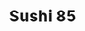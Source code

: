 ---
layout: place
title: "Sushi 85"
permalink: /california/mountain-view/sushi-85.html
stateAbbr: CA
stateName: California
cityName: Mountain View
seo:
  name: "Sushi 85"
  type: Restaurant
  links: null
description: "Casual Japanese restaurant with ramen noodles & maki rolls, plus an all-you-can-eat sushi option. Sushi 85 serves delicious sushi in Mountain View, California. Try fresh Japanese dishes for a great dining experience. Available for takeout, delivery, lunch, and dinner."
place_id: ChIJQSVQrde2j4ARUaikVDolfFs
photos:
  - name: >-
      places/ChIJQSVQrde2j4ARUaikVDolfFs/photos/AeeoHcKK350qknNq9Stf5Oqgh1Sb_9pmPMUB6wEUvfISZ_lSjA6nT_6Db8FtfeqYYBprMtdMmGuZk3eKzXg8_-huYI-DgthLtcTEnr5MQHT8qYCeUd4vwJhyctrUBS5EsKRVf3DNfZ0vZm27CGNLOY9inC4sARCkK7E0ihrxFiknEQTJiiCYH4WKmen6bUUGRhUWhc3-Ac412Gq7lGAFeeaccrojjWKamoDYHxOeu8k1uIey43fZARU5sMybF2S6RAqOVRr-IN5xmoLp0epDIpnhfu4KZ3QdltIxEhdRJjTfLFpLBWkWiLGNgNla8FdeyZPu1v8MWoDgRZP9_2wnU-QYIf5pdsVmBbcR-jOs-sbo3GfUaThRKYDmlX4C9YVKLymP4_TmCbAQNeGwxIA-gVCBEgpd_S2nOoYqM02J16duIhOZjFA
    widthPx: 4080
    heightPx: 3072
    authorAttributions:
      - displayName: Roland Dreier
        uri: https://maps.google.com/maps/contrib/115480450168703320714
        photoUri: >-
          https://lh3.googleusercontent.com/a-/ALV-UjW5EzBKzQMxIB6YiHYANvzE-unxOnRe7jNv5MXgIBGlca0v_uCgwQ=s100-p-k-no-mo
    flagContentUri: >-
      https://www.google.com/local/imagery/report/?cb_client=maps_api_places.places_api&image_key=!1e10!2sCIHM0ogKEICAgIDm0qD8mgE&hl=en-US
    googleMapsUri: >-
      https://www.google.com/maps/place//data=!3m4!1e2!3m2!1sCIHM0ogKEICAgIDm0qD8mgE!2e10!4m2!3m1!1s0x808fb6d7ad502541:0x5b7c253a54a4a851
  - name: >-
      places/ChIJQSVQrde2j4ARUaikVDolfFs/photos/AeeoHcKjEIhnZ07DPkvjo09rGjS-umFr0I03gkEEJDC1C5AbI9X1xYzqz2gOfAkO06E2MwyXs_3whGelTfNsXqd7gbE3juy3YZcaLvCWiZTwrQZFogBD3RpM0IHGwvXJuJhYGYJ91Jeo2OEpXpu8nMg5OpRCJdu4Q4nxCSGEOSX4fAYou64AdY6YKbzRDv64Ow1_iPbi2KeyPbWCvaU3K0kpVnDaci06jPojfXnVMwXqFtCH9VmbimMqHp5zihxn7N5HVQ3J75BcWrzEebG-zOLRVBd3yKuFVIjeToogrHcBgwX16gHe9QkfdOYO3VkPO86VZ1P24o_OKv7qsZTl3pdm98z0BrOI2i5Zku92NbC_ZkBvD1Ct085e-vO3bdwF9GW3sj26OLxLVyIxkdowK7Di37s7x_99XxWbJA2xpgKt5fo
    widthPx: 4000
    heightPx: 1800
    authorAttributions:
      - displayName: flense j
        uri: https://maps.google.com/maps/contrib/105631944946963935438
        photoUri: >-
          https://lh3.googleusercontent.com/a-/ALV-UjX2CPtH_n-dMzgIpghCpSU5UlAgifcGayEHjpJAwZ2uRjvIKUIf=s100-p-k-no-mo
    flagContentUri: >-
      https://www.google.com/local/imagery/report/?cb_client=maps_api_places.places_api&image_key=!1e10!2sCIHM0ogKEICAgICGpo39QA&hl=en-US
    googleMapsUri: >-
      https://www.google.com/maps/place//data=!3m4!1e2!3m2!1sCIHM0ogKEICAgICGpo39QA!2e10!4m2!3m1!1s0x808fb6d7ad502541:0x5b7c253a54a4a851
  - name: >-
      places/ChIJQSVQrde2j4ARUaikVDolfFs/photos/AeeoHcIO_UMybzDGX0Pxbd-eOQ2GNT8phegZTxf4kATvBVZJRgtNvFbSz5ICNKw9i4SzYuGP8K-BpOov8LL1aO40L-XfX2dE8VJ2WdHdu3zKr3cbJMn18-SWoM3vZYiiH2Xu3cTwLxEItdccFo68ZPLstnYHenTH77dfM83-5WMn63v3uP3iguSRVnfTVrobI0cygUnLXme9jmlDC61mcw0agAPHdhnd_B_EnFnlRLYt7MI_hQDAxz4vzSqysGBVCT5-0tUOUtAVvTw9pBs2I8mjR3OYCNYjHHLk65lBgeURtKke1AZuPNoVluY-x3BVM2IAkcx_7l6PXLwWS4wRw3QSakC75tTkdpW6X5sRX2Dro-Xx4J0EwjnhY0dBt9eO3v6tkwUeequ02-ZLJAcG0IBrn8rHD8eKy8Oj_D0_Se8F34G59Q
    widthPx: 4032
    heightPx: 3024
    authorAttributions:
      - displayName: Sina -
        uri: https://maps.google.com/maps/contrib/114113846346233982075
        photoUri: >-
          https://lh3.googleusercontent.com/a/ACg8ocIWKUXUdP3IZt4AYwmeaICqItk8DqSotRAsTnRKjTtY_6ZDSQ=s100-p-k-no-mo
    flagContentUri: >-
      https://www.google.com/local/imagery/report/?cb_client=maps_api_places.places_api&image_key=!1e10!2sCIHM0ogKEICAgMCwypqbHg&hl=en-US
    googleMapsUri: >-
      https://www.google.com/maps/place//data=!3m4!1e2!3m2!1sCIHM0ogKEICAgMCwypqbHg!2e10!4m2!3m1!1s0x808fb6d7ad502541:0x5b7c253a54a4a851
  - name: >-
      places/ChIJQSVQrde2j4ARUaikVDolfFs/photos/AeeoHcJrYQW7NZFFoBR9kPopjx7dxx-UIOLQDn3uB_oP9GSC6VkPlp-E0wEDibf3LeiZrf6S4pIL9efFfscwLSsLb1Gd_bTWDrvFGopF0T_GUDgY39ogcd30WsuhrllgD1sUHJN5Eo6bJHPG4ndk9zvOWiZ4QcapzcC2-TyHkT7XA-uRdJrEjZc6mKgsR3lZ8Tl5v5dSu1TJhaD2t3n7r_Ww_uuBH_bgUw_0xXIShEbgc0_7NqEyAnkbqgyzJQFh1CT8ZEp6rTeIH1EmXNVWe99aCttZou_bErWdAje3s9UOKuXzO5sUOxYB9BQKFIIUYY4yMfDyIwO9YRDchO2zTrVOzLkgc-mgHKijGBbT9mXBbIu4yUgXVcwBLNjKLL1um8gRoAJ4_2Sd5OXSkXSWSn7MurW0Ec_W0Rf4k0gzkK0uORE
    widthPx: 4000
    heightPx: 3000
    authorAttributions:
      - displayName: Chelle T
        uri: https://maps.google.com/maps/contrib/100922355045238749490
        photoUri: >-
          https://lh3.googleusercontent.com/a/ACg8ocL0LuLN8VRmekfud1uEfA_JB2c4M2_cRH2tgN11CG0ilLnUlQ=s100-p-k-no-mo
    flagContentUri: >-
      https://www.google.com/local/imagery/report/?cb_client=maps_api_places.places_api&image_key=!1e10!2sCIHM0ogKEICAgICR_KL4aA&hl=en-US
    googleMapsUri: >-
      https://www.google.com/maps/place//data=!3m4!1e2!3m2!1sCIHM0ogKEICAgICR_KL4aA!2e10!4m2!3m1!1s0x808fb6d7ad502541:0x5b7c253a54a4a851
  - name: >-
      places/ChIJQSVQrde2j4ARUaikVDolfFs/photos/AeeoHcL6MxAjl97C2zYhWdP2f-0amcXfvqDRIM2gJ1vn_DUhn3E9PQ2-wCJThg6cuXc0TAQuHVwqPzupv4PMZOaNe1DimVC0V-p1ggo_JS4M7L3K_QTBShTj4e3O3T1gOFdaOfo74JNI8tGb2X8kdYl0ZY2k4iOn4KpFl3EzwkLI_TZ1qdD_nrkaqcvyqoBA73ZIDmGWN9yA87okK0nCioqAkCKFy9AvgxWuaPEZIzfL4af3dHIywicSpANhb52aVzNoEIo5xYBIyqAztX8HUvrYqph1IgLVZ-EqmdzIJz-_Ls8j1jvO-cEZMF-7UfsRGBz2Z24omi9k06C216yQoi9tq5x5royYzU8IxhKUYDHAEn-oq4j2oksI_K4qBuZxBONOp9xMwFbq51u7WPnabZq5oD-jgYY4E8oZxcrmTyAT5nlSDtQ
    widthPx: 3000
    heightPx: 4000
    authorAttributions:
      - displayName: Steve Hess
        uri: https://maps.google.com/maps/contrib/117496360322949802762
        photoUri: >-
          https://lh3.googleusercontent.com/a/ACg8ocLDLYDFx8gfGHBBWpmjxob-ABCR6VMMGQYoVUc8oips2pX5_Q=s100-p-k-no-mo
    flagContentUri: >-
      https://www.google.com/local/imagery/report/?cb_client=maps_api_places.places_api&image_key=!1e10!2sCIHM0ogKEICAgICXz8qy2QE&hl=en-US
    googleMapsUri: >-
      https://www.google.com/maps/place//data=!3m4!1e2!3m2!1sCIHM0ogKEICAgICXz8qy2QE!2e10!4m2!3m1!1s0x808fb6d7ad502541:0x5b7c253a54a4a851
  - name: >-
      places/ChIJQSVQrde2j4ARUaikVDolfFs/photos/AeeoHcKlABkJW_zSgB6RGIaYIfFOyXj5ioSK9EpEgmCZAX-yiTKGli53wmGuCLkqLqV4lTp90YOSys0qxuXvvh0VXTJKT8IVqriL9nHDKEoNwIQyeLpWxY4KzwC8PHoaE5r44NGcd3-P-TOX2wkXngB6FwM7xXa9dAa0Qu1YmVsp4IStO2XzLNkIBdr1d2kV1TOqU1tbmnqTSZY84ipsD0J4NI9mtjmqle5waTKMS9TNaF9NLgVik7nz3_CgYGEdBMn6d5ob2W8JxMWaXjPsZSYm5mzuo7NcrVxNQFiwa4379JaC600l1RW3BcKbrqGiHTowV7c0N9KcNYgERL_Ocsf8E3o6uLuUZDD6e7qQQOZdC0TU6RppAC8NVUK6LgGbFG8FdwN18-rqdFULIxMawPpEQFASD-V-yhbldNWoxOCIf21TIA
    widthPx: 3024
    heightPx: 4032
    authorAttributions:
      - displayName: Merry Yen
        uri: https://maps.google.com/maps/contrib/110889359600338463075
        photoUri: >-
          https://lh3.googleusercontent.com/a-/ALV-UjVGfV-poIAYU4qXipr64vGmnKiwupHSUv8wAFb2sd-DpPGmqy19BA=s100-p-k-no-mo
    flagContentUri: >-
      https://www.google.com/local/imagery/report/?cb_client=maps_api_places.places_api&image_key=!1e10!2sCIHM0ogKEICAgIDx1Zn-cg&hl=en-US
    googleMapsUri: >-
      https://www.google.com/maps/place//data=!3m4!1e2!3m2!1sCIHM0ogKEICAgIDx1Zn-cg!2e10!4m2!3m1!1s0x808fb6d7ad502541:0x5b7c253a54a4a851
  - name: >-
      places/ChIJQSVQrde2j4ARUaikVDolfFs/photos/AeeoHcJ11s4JJCCFdCrsBaKvaIHzqed6k6O8dTm8MP8Mweor3vmJ6B-DfHsdrJZlEQAjr1hrV-Qu28xC1YjW0yDeIvDv5MQUuTFiO_C3cqh78dqzqgQOUwX5KPOGq4SSlvQCipQ0dbDYYx4gFn0ho8VTgLO6EauI8pDImzrwS2x25WRLS87ibF3ynB5ULzqBa5r3kF9Jqf3zu0jYtyG9VtNHqNH3UgVQCq4AIQQIVsV7Agajr7WaemQA1qvU_7WIh_38_sXVQDX1BR3o50RC8RkdoXkcW9vw_VPIyXADkttaxZnoeWaXPAKXOszmStrNxFM3M5n-ny9jmA_w0Aklk0NAZwA34wV5k7_4FrGy6dHh3EaA6qgHE3r0h-LxCkcGDzTVXO6MEB6qizn0CSqV0hkCU4IG8BxIbyTyP68b7aBU-a4lVw
    widthPx: 2427
    heightPx: 2427
    authorAttributions:
      - displayName: Kevin Fung
        uri: https://maps.google.com/maps/contrib/102573246321598664037
        photoUri: >-
          https://lh3.googleusercontent.com/a-/ALV-UjX6_zRXzNWrBauH-yUcRXTr2ulPn_3UzK48eP_5cSw7XqVNkwfK1A=s100-p-k-no-mo
    flagContentUri: >-
      https://www.google.com/local/imagery/report/?cb_client=maps_api_places.places_api&image_key=!1e10!2sCIHM0ogKEICAgIC_yaviWw&hl=en-US
    googleMapsUri: >-
      https://www.google.com/maps/place//data=!3m4!1e2!3m2!1sCIHM0ogKEICAgIC_yaviWw!2e10!4m2!3m1!1s0x808fb6d7ad502541:0x5b7c253a54a4a851
  - name: >-
      places/ChIJQSVQrde2j4ARUaikVDolfFs/photos/AeeoHcJv7mI-jRzLgsuHma7ixSvXFNFPFAVZAYJnUROF-VM_6tyaOyXMFn-LRxRwKMsxJwBgQU2D55A81hbyj9TnYSdb-mHhbEHnLAZ3G0uXJsv6PRx8BCK7lS4SQwDhOX1SQlAuFYqBUm8gmnOAImGLXsYeY7gR-hJB5ecnNR2PTEWBCiR4nvHTd0GxmuHo-qZx3LTPkNRD_aIzm9PtNMgUrZu15EfiorWhfd5_5_HouQO9EshFwwgtvu8DLMHv3bEePugvxA81VuohSIrA5xP3Z3kWVdRoAsKIJBcG6zmBSl7f3XBjiYU47FuxYIvwOTBaDUwDUq0pFQVlaOupB_JGICELcFGsGAqnGz9815MorUMGF6JJjzNdqluuQ_sV5IGPakTk0d4aJYeOy5NfycemHZEtd-HP9DgMoEfDT9RZfCtCkHO9
    widthPx: 4800
    heightPx: 3600
    authorAttributions:
      - displayName: Rob L
        uri: https://maps.google.com/maps/contrib/110370954201936516000
        photoUri: >-
          https://lh3.googleusercontent.com/a-/ALV-UjX1-2o0-lDZtFU49XLMiEdPeHWI2WYEoXt7coTnKHGh-Yw8Fazo0A=s100-p-k-no-mo
    flagContentUri: >-
      https://www.google.com/local/imagery/report/?cb_client=maps_api_places.places_api&image_key=!1e10!2sCIHM0ogKEICAgID38dng4wE&hl=en-US
    googleMapsUri: >-
      https://www.google.com/maps/place//data=!3m4!1e2!3m2!1sCIHM0ogKEICAgID38dng4wE!2e10!4m2!3m1!1s0x808fb6d7ad502541:0x5b7c253a54a4a851
  - name: >-
      places/ChIJQSVQrde2j4ARUaikVDolfFs/photos/AeeoHcJfHq_Q-Q599IBFmYuH9Q-ZolKYnG7b4qK1Cvv9PKO4INrPPpZ1Pr9isgtKd_zaufDfUbRYaxwf59cAL_1vKvEGJmdEgAvvTLEMwE_k8YyK_wyYK9h_PpzmahQlBeyB5zGvj9jgO-kdvs8-HLoslEL3lQ7pVueHclC4_7SwuxRN_nFAvCtXBahUYX0iYKLuGdEbbkSue1mAIKii8rNXpsDqjaJL2cyMUt5S5l2RbIyFzov1SMcIgDXZSoFMaoykYpPfcP83oJsaGbVMVQcybfSfFtAVbV_bLii20tWQ9eRD98zap8tE2o17m60OPNVJjBkZ5LXalyXsx5qEc5NG99xAOlKGIlJ9myPG9vGPbcNMbvL6Yz9qBwk-GGd_JtZ7ju_Je_uAqTXyWKHtUjdMAOJqTMdrkiGIaD6l5hikAvFxfdKi
    widthPx: 3489
    heightPx: 2217
    authorAttributions:
      - displayName: Chelle T
        uri: https://maps.google.com/maps/contrib/100922355045238749490
        photoUri: >-
          https://lh3.googleusercontent.com/a/ACg8ocL0LuLN8VRmekfud1uEfA_JB2c4M2_cRH2tgN11CG0ilLnUlQ=s100-p-k-no-mo
    flagContentUri: >-
      https://www.google.com/local/imagery/report/?cb_client=maps_api_places.places_api&image_key=!1e10!2sCIHM0ogKEICAgICH2OCqxQE&hl=en-US
    googleMapsUri: >-
      https://www.google.com/maps/place//data=!3m4!1e2!3m2!1sCIHM0ogKEICAgICH2OCqxQE!2e10!4m2!3m1!1s0x808fb6d7ad502541:0x5b7c253a54a4a851
  - name: >-
      places/ChIJQSVQrde2j4ARUaikVDolfFs/photos/AeeoHcJL_kzO55ScQqUE5j_lWPpSVHy51FoEAq2uwlsKhvZx8YYadPrwEKTQgABB5S3GNZb_Nc4WdYgbTNG3PKCRzeBmzID6H0nPF1kyIkMTn7nQEjrZA49kpw7r_0lkFD_K25_jBVHfKDzeHEA3qKIQBQK9TOrrlgj8MuPa7qDdfWgkpJgvg9b9AT-rGnT6NhAgXVJR4Ry0PE9rs4qUJHuMscjxPcfrvwxPeLKwYVTi6vyWnGTPIAyqknwa73INcWYtTjRlRfirZNNq6CxGpmZkWePJymwmw9QB-YbxUdiohibW-wvEw1nxuE-2JL5h-LdITL5tlDVIdiMSUTxu9MHguhfIAz9Vk05gf03Ul7OJ7kgfCu20kbDNBGOtw1QQEx5J0oSEm1rloEX2tFew1xjxR4h8zAAVrYUHY6zqjO9HWZVqc6xi
    widthPx: 3486
    heightPx: 2268
    authorAttributions:
      - displayName: Felix Hernandez
        uri: https://maps.google.com/maps/contrib/115237343071461405586
        photoUri: >-
          https://lh3.googleusercontent.com/a-/ALV-UjV8S7Ve7TLqLRSJKk_w9qG8aB8sCzp3NT1a9IxsJ_ezPc-IdBSRmA=s100-p-k-no-mo
    flagContentUri: >-
      https://www.google.com/local/imagery/report/?cb_client=maps_api_places.places_api&image_key=!1e10!2sCIHM0ogKEICAgIDF8Miu1QE&hl=en-US
    googleMapsUri: >-
      https://www.google.com/maps/place//data=!3m4!1e2!3m2!1sCIHM0ogKEICAgIDF8Miu1QE!2e10!4m2!3m1!1s0x808fb6d7ad502541:0x5b7c253a54a4a851
address: '1350 Grant Rd Suite #6, Mountain View, CA 94040, USA'
street: '1350 Grant Rd Suite #6'
city: Mountain View
state: CA
zip: '94040'
country: USA
neighborhood: Cuesta Park
latitude: '37.377021'
longitude: '-122.076991'
accessibility_options:
  wheelchairAccessibleParking: true
  wheelchairAccessibleEntrance: true
  wheelchairAccessibleRestroom: true
  wheelchairAccessibleSeating: true
business_status: OPERATIONAL
name: Sushi 85
google_maps_links:
  directionsUri: >-
    https://www.google.com/maps/dir//''/data=!4m7!4m6!1m1!4e2!1m2!1m1!1s0x808fb6d7ad502541:0x5b7c253a54a4a851!3e0
  placeUri: https://maps.google.com/?cid=6592184887021971537
  writeAReviewUri: >-
    https://www.google.com/maps/place//data=!4m3!3m2!1s0x808fb6d7ad502541:0x5b7c253a54a4a851!12e1
  reviewsUri: >-
    https://www.google.com/maps/place//data=!4m4!3m3!1s0x808fb6d7ad502541:0x5b7c253a54a4a851!9m1!1b1
  photosUri: >-
    https://www.google.com/maps/place//data=!4m3!3m2!1s0x808fb6d7ad502541:0x5b7c253a54a4a851!10e5
primary_type: Sushi Restaurant
opening_hours:
  regular: null
  current: null
secondary_opening_hours:
  regular:
    weekdayDescriptions: null
    type: null
  current:
    weekdayDescriptions: null
    type: null
phone: (650) 965-8898
price_level: PRICE_LEVEL_MODERATE
price_range: null
rating: '3.7'
rating_count: 364
website: null
reviews:
  - name: >-
      places/ChIJQSVQrde2j4ARUaikVDolfFs/reviews/ChdDSUhNMG9nS0VJQ0FnTUN3eXBxYnJnRRAB
    relativePublishTimeDescription: 3 weeks ago
    rating: 5
    text:
      text: >-
        Shashimi here is good quality, cozy restaurant in the neighborhood.
        Always come here for a bite during weekdays.
      languageCode: en
    originalText:
      text: >-
        Shashimi here is good quality, cozy restaurant in the neighborhood.
        Always come here for a bite during weekdays.
      languageCode: en
    authorAttribution:
      displayName: Sina -
      uri: https://www.google.com/maps/contrib/114113846346233982075/reviews
      photoUri: >-
        https://lh3.googleusercontent.com/a/ACg8ocIWKUXUdP3IZt4AYwmeaICqItk8DqSotRAsTnRKjTtY_6ZDSQ=s128-c0x00000000-cc-rp-mo-ba4
    publishTime: '2025-03-18T01:13:46.111769Z'
    flagContentUri: >-
      https://www.google.com/local/review/rap/report?postId=ChdDSUhNMG9nS0VJQ0FnTUN3eXBxYnJnRRAB&d=17924085&t=1
    googleMapsUri: >-
      https://www.google.com/maps/reviews/data=!4m6!14m5!1m4!2m3!1sChdDSUhNMG9nS0VJQ0FnTUN3eXBxYnJnRRAB!2m1!1s0x808fb6d7ad502541:0x5b7c253a54a4a851
  - name: >-
      places/ChIJQSVQrde2j4ARUaikVDolfFs/reviews/ChdDSUhNMG9nS0VJQ0FnTUNBMzZ1NDNBRRAB
    relativePublishTimeDescription: 2 months ago
    rating: 5
    text:
      text: >-
        I was starving, and I went to the random shop nearby. The quality of the
        food didn’t disappoint me. Will go there again.
      languageCode: en
    originalText:
      text: >-
        I was starving, and I went to the random shop nearby. The quality of the
        food didn’t disappoint me. Will go there again.
      languageCode: en
    authorAttribution:
      displayName: Erik Thant
      uri: https://www.google.com/maps/contrib/100279698683859087980/reviews
      photoUri: >-
        https://lh3.googleusercontent.com/a-/ALV-UjW_5H3n6wE-kjGRiE6W8d3mMGKY4jfr_CecOJRxod6gQt99E0xP=s128-c0x00000000-cc-rp-mo-ba2
    publishTime: '2025-02-05T20:59:59.808577Z'
    flagContentUri: >-
      https://www.google.com/local/review/rap/report?postId=ChdDSUhNMG9nS0VJQ0FnTUNBMzZ1NDNBRRAB&d=17924085&t=1
    googleMapsUri: >-
      https://www.google.com/maps/reviews/data=!4m6!14m5!1m4!2m3!1sChdDSUhNMG9nS0VJQ0FnTUNBMzZ1NDNBRRAB!2m1!1s0x808fb6d7ad502541:0x5b7c253a54a4a851
  - name: >-
      places/ChIJQSVQrde2j4ARUaikVDolfFs/reviews/ChZDSUhNMG9nS0VJQ0FnSUNSX0l5bFZREAE
    relativePublishTimeDescription: a year ago
    rating: 4
    text:
      text: >-
        I wanted to like it to support the shop but it was okay. There were
        parts that were tasty but when we got the bill, it was not worth that
        much. We ordered a ramen tonkatsu. The pork and noodles were great but
        the broth started to taste too salty after awhile. The seaweed around
        the sushi seemed hard to bite into, I guess I like crispy seaweed. My
        brother got a bento with mackerel and tempura. I took the shrimp, it had
        a nice crisp and taste to it. After the first bite of mackerel, my
        brother got a fish bone and that ruined it for him. He gave it to me, I
        added lemon and ate it with rice. It was pretty tasty. We ordered a
        spider maki, seemed not enough soft shell crab. Our favorite was 85, it
        had a lot of different fish. The Umami was ok, the veggies in the sushi
        were not our favorite and the poke seemed flavorless. Service was nice.
      languageCode: en
    originalText:
      text: >-
        I wanted to like it to support the shop but it was okay. There were
        parts that were tasty but when we got the bill, it was not worth that
        much. We ordered a ramen tonkatsu. The pork and noodles were great but
        the broth started to taste too salty after awhile. The seaweed around
        the sushi seemed hard to bite into, I guess I like crispy seaweed. My
        brother got a bento with mackerel and tempura. I took the shrimp, it had
        a nice crisp and taste to it. After the first bite of mackerel, my
        brother got a fish bone and that ruined it for him. He gave it to me, I
        added lemon and ate it with rice. It was pretty tasty. We ordered a
        spider maki, seemed not enough soft shell crab. Our favorite was 85, it
        had a lot of different fish. The Umami was ok, the veggies in the sushi
        were not our favorite and the poke seemed flavorless. Service was nice.
      languageCode: en
    authorAttribution:
      displayName: Chelle T
      uri: https://www.google.com/maps/contrib/100922355045238749490/reviews
      photoUri: >-
        https://lh3.googleusercontent.com/a/ACg8ocL0LuLN8VRmekfud1uEfA_JB2c4M2_cRH2tgN11CG0ilLnUlQ=s128-c0x00000000-cc-rp-mo-ba6
    publishTime: '2023-09-24T01:21:33.946502Z'
    flagContentUri: >-
      https://www.google.com/local/review/rap/report?postId=ChZDSUhNMG9nS0VJQ0FnSUNSX0l5bFZREAE&d=17924085&t=1
    googleMapsUri: >-
      https://www.google.com/maps/reviews/data=!4m6!14m5!1m4!2m3!1sChZDSUhNMG9nS0VJQ0FnSUNSX0l5bFZREAE!2m1!1s0x808fb6d7ad502541:0x5b7c253a54a4a851
  - name: >-
      places/ChIJQSVQrde2j4ARUaikVDolfFs/reviews/ChdDSUhNMG9nS0VJQ0FnTUNRbk83Y2lRRRAB
    relativePublishTimeDescription: a month ago
    rating: 5
    text:
      text: >-
        I had bento box for lunch was good. The sushi 🍣 and sashimi are fresh.
        Customer service was excellent. I like their sushi rolls so yummy. Will
        be coming back to try again soon.
      languageCode: en
    originalText:
      text: >-
        I had bento box for lunch was good. The sushi 🍣 and sashimi are fresh.
        Customer service was excellent. I like their sushi rolls so yummy. Will
        be coming back to try again soon.
      languageCode: en
    authorAttribution:
      displayName: Sue La
      uri: https://www.google.com/maps/contrib/118006391529934371074/reviews
      photoUri: >-
        https://lh3.googleusercontent.com/a-/ALV-UjWrquwE_7Vn2ZV6qzUHnLR82wHmvjRd48bGb7opR_KiuV8pLnjt=s128-c0x00000000-cc-rp-mo-ba2
    publishTime: '2025-03-02T20:11:09.129472Z'
    flagContentUri: >-
      https://www.google.com/local/review/rap/report?postId=ChdDSUhNMG9nS0VJQ0FnTUNRbk83Y2lRRRAB&d=17924085&t=1
    googleMapsUri: >-
      https://www.google.com/maps/reviews/data=!4m6!14m5!1m4!2m3!1sChdDSUhNMG9nS0VJQ0FnTUNRbk83Y2lRRRAB!2m1!1s0x808fb6d7ad502541:0x5b7c253a54a4a851
  - name: >-
      places/ChIJQSVQrde2j4ARUaikVDolfFs/reviews/ChZDSUhNMG9nS0VJQ0FnSURxMGZ1QU9REAE
    relativePublishTimeDescription: 3 years ago
    rating: 1
    text:
      text: >-
        TL;DR: 15$ worth All-you-can-eat at best, but their price: 50$.


        I have a very wide range of tolerance in terms of food, meaning very few
        restaurants fall into either ends of the spectrum from terrible to
        phenomenal. This place is on the wrong end of the spectrum.

        I've been to sushi factory, Kenzo's AYCE menu, Tomi Seafood buffet, and
        lots of other buffet/AYCE places. Granted, my experience are mostly
        pre-COVID. And I get that restaurants have to raise prices because of
        hard times and staff demanding higher pay, and I get that. Pre-COVID,
        most places charge roughly 25$ per person for sushi/seafood AYCE. If
        I've got to pay 30$ or 35$ now, still understandable, but certainly not
        50$ per.


        I came here thinking if they charge 50$ per, it must be really good. How
        mistaken I was. Their menu is pretty much the same if not worse than
        Kenzo's (no justification for higher price here). Getting an annual
        membership with Kenzo and get sashimi with them is cheaper than this
        place's per person prize (even less justification for higher price
        here). Now this may sound like I'm advertising for Kenzo, but I've got
        no stake in the place. It's just easier to have a bar to compare to and
        see how far this Sushi 85 place have fallen.


        As for the food quality, terrible! And I don't say that lightly nor
        often. They pack so much rice in the rolls, so little fish, scrap pieces
        of fish at that. Again, for 50$, I expect a lot better. I'm not one to
        comment on freshness but the fish definitely smells. By the end of it I
        can't taste any fish, just vinegar rice in my mouth. And to top off the
        horrible experience, when the wait staff ask for somebody more senior to
        help calculate the left over pieces we didn't finish (again, couldn't
        taste anything but vinegar rice at this point), Chinese was the first
        thing came out of his mouth. Yes, this place is run by Chinese, that
        assumes every other Asian-looking people are Chinese and show you no
        respect. Does it sound like I'm splitting hair? Yes. But at this point
        it's another drop in the bucket of things that make this place bad.


        Sushi 85 has earned its place on my black list. Never again. Don't waste
        your money on this place.
      languageCode: en
    originalText:
      text: >-
        TL;DR: 15$ worth All-you-can-eat at best, but their price: 50$.


        I have a very wide range of tolerance in terms of food, meaning very few
        restaurants fall into either ends of the spectrum from terrible to
        phenomenal. This place is on the wrong end of the spectrum.

        I've been to sushi factory, Kenzo's AYCE menu, Tomi Seafood buffet, and
        lots of other buffet/AYCE places. Granted, my experience are mostly
        pre-COVID. And I get that restaurants have to raise prices because of
        hard times and staff demanding higher pay, and I get that. Pre-COVID,
        most places charge roughly 25$ per person for sushi/seafood AYCE. If
        I've got to pay 30$ or 35$ now, still understandable, but certainly not
        50$ per.


        I came here thinking if they charge 50$ per, it must be really good. How
        mistaken I was. Their menu is pretty much the same if not worse than
        Kenzo's (no justification for higher price here). Getting an annual
        membership with Kenzo and get sashimi with them is cheaper than this
        place's per person prize (even less justification for higher price
        here). Now this may sound like I'm advertising for Kenzo, but I've got
        no stake in the place. It's just easier to have a bar to compare to and
        see how far this Sushi 85 place have fallen.


        As for the food quality, terrible! And I don't say that lightly nor
        often. They pack so much rice in the rolls, so little fish, scrap pieces
        of fish at that. Again, for 50$, I expect a lot better. I'm not one to
        comment on freshness but the fish definitely smells. By the end of it I
        can't taste any fish, just vinegar rice in my mouth. And to top off the
        horrible experience, when the wait staff ask for somebody more senior to
        help calculate the left over pieces we didn't finish (again, couldn't
        taste anything but vinegar rice at this point), Chinese was the first
        thing came out of his mouth. Yes, this place is run by Chinese, that
        assumes every other Asian-looking people are Chinese and show you no
        respect. Does it sound like I'm splitting hair? Yes. But at this point
        it's another drop in the bucket of things that make this place bad.


        Sushi 85 has earned its place on my black list. Never again. Don't waste
        your money on this place.
      languageCode: en
    authorAttribution:
      displayName: Andy Nguyen
      uri: https://www.google.com/maps/contrib/104880007739073750024/reviews
      photoUri: >-
        https://lh3.googleusercontent.com/a-/ALV-UjXl7xcVteHC7H6JxF3rGKohxxn-Ci2SzvKzeGWWQFD1eIRHuCmk=s128-c0x00000000-cc-rp-mo-ba3
    publishTime: '2021-07-11T19:15:26.423170Z'
    flagContentUri: >-
      https://www.google.com/local/review/rap/report?postId=ChZDSUhNMG9nS0VJQ0FnSURxMGZ1QU9REAE&d=17924085&t=1
    googleMapsUri: >-
      https://www.google.com/maps/reviews/data=!4m6!14m5!1m4!2m3!1sChZDSUhNMG9nS0VJQ0FnSURxMGZ1QU9REAE!2m1!1s0x808fb6d7ad502541:0x5b7c253a54a4a851
parking_options:
  freeParkingLot: true
  freeStreetParking: true
  valetParking: false
payment_options:
  acceptsCreditCards: true
  acceptsDebitCards: true
  acceptsCashOnly: false
  acceptsNfc: true
allow_dogs: null
curbside_pickup: null
delivery: true
dine_in: true
good_for_children: true
good_for_groups: true
good_for_sports: false
live_music: false
menu_for_children: false
outdoor_seating: false
reservable: true
restroom: true
serves_beer: true
serves_breakfast: false
serves_brunch: false
serves_cocktails: false
serves_coffee: false
serves_dinner: true
serves_dessert: true
serves_lunch: true
serves_vegetarian_food: null
serves_wine: null
takeout: true
summary: >-
  Casual Japanese restaurant with ramen noodles & maki rolls, plus an
  all-you-can-eat sushi option.

---